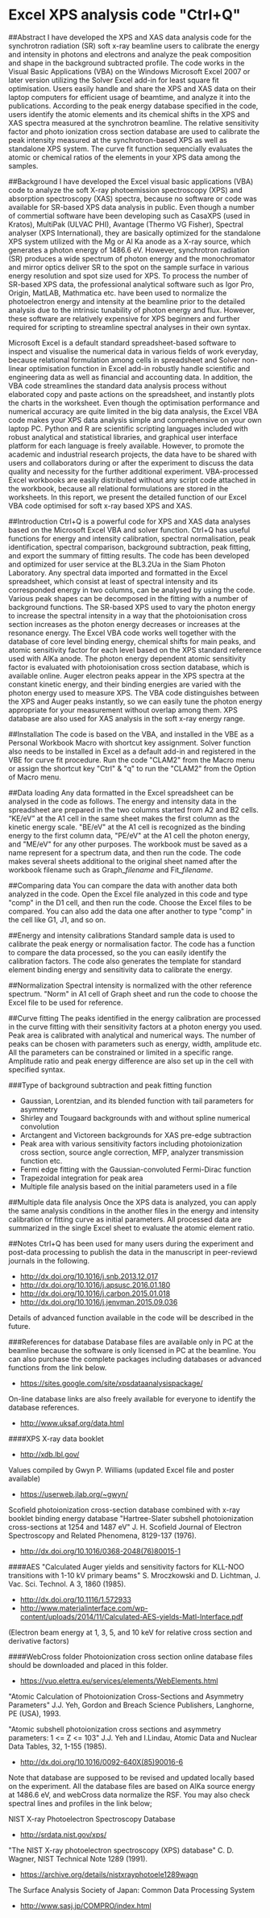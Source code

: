 # Excel XPS analysis code "Ctrl+Q"

##Abstract
I have developed the XPS and XAS data analysis code for the synchrotron radiation (SR) soft x-ray beamline users to calibrate the energy and intensity in photons and electrons and analyze the peak composition and shape in the background subtracted profile. The code works in the Visual Basic Applications (VBA) on the Windows Microsoft Excel 2007 or later version utilizing the Solver Excel add-in for least square fit optimisation. Users easily handle and share the XPS and XAS data on their laptop computers for efficient usage of beamtime, and analyze it into the publications. According to the peak energy database specified in the code, users identify the atomic elements and its chemical shifts in the XPS and XAS spectra measured at the synchrotron beamline. The relative sensitivity factor and photo ionization cross section database are used to calibrate the peak intensity measured at the synchrotron-based XPS as well as standalone XPS system. The curve fit function sequencially evaluates the atomic or chemical ratios of the elements in your XPS data among the samples. 

##Background
I have developed the Excel visual basic applications (VBA) code to analyze the soft X-ray photoemission spectroscopy (XPS) and absorption spectroscopy (XAS) spectra, because no software or code was available for SR-based XPS data analysis in public. Even though a number of commertial software have been developing such as CasaXPS (used in Kratos), MultiPak (ULVAC PHI), Avantage (Thermo VG Fisher), Spectral analyser (XPS International), they are basically optimized for the standalone XPS system utilized with the Mg or Al Ka anode as a X-ray source, which generates a photon energy of 1486.6 eV. However, synchrotron radiation (SR) produces a wide spectrum of photon energy and the monochromator and mirror optics deliver SR to the spot on the sample surface in various energy resolution and spot size used for XPS. To process the number of SR-based XPS data, the professional analytical software such as Igor Pro, Origin, MatLAB, Mathmatica etc. have been used to normalize the photoelectron energy and intensity at the beamline prior to the detailed analysis due to the intrinsic tunability of photon energy and flux. However, these software are relatively expensive for XPS beginners and further required for scripting to streamline spectral analyses in their own syntax.

Microsoft Excel is a default standard spreadsheet-based software to inspect and visualise the numerical data in various fields of work everyday, because relational formulation among cells in spreadsheet and Solver non-linear optimisation function in Excel add-in robustly handle scientific and engineering data as well as financial and accounting data. In addition, the VBA code streamlines the standard data analysis process without elaborated copy and paste actions on the spreadsheet, and instantly plots the charts in the worksheet. Even though the optimisation performance and numerical accuracy are quite limited in the big data analysis, the Excel VBA code makes your XPS data analysis simple and comprehensive on your own laptop PC. Python and R are scientific scripting languages included with robust analytical and statistical libraries, and graphical user interface platform for each language is freely available. However, to promote the academic and industrial research projects, the data have to be shared with users and collaborators during or after the experiment to discuss the data quality and necessity for the further additional experiment. VBA-processed Excel workbooks are easily distributed without any script code attached in the workbook, because all relational formulations are stored in the worksheets. In this report, we present the detailed function of our Excel VBA code optimised for soft x-ray based XPS and XAS.

##Introduction
Ctrl+Q is a powerful code for XPS and XAS data analyses based on the Microsoft Excel VBA and solver function. Ctrl+Q has useful functions for energy and intensity calibration, spectral normalisation, peak identification, spectral comparison, background subtraction, peak fitting, and export the summary of fitting results. The code has been developed and optimized for user service at the BL3.2Ua in the Siam Photon Laboratory. Any spectral data imported and formatted in the Excel spreadsheet, which consist at least of spectral intensity and its corresponded energy in two columns, can be analysed by using the code. Various peak shapes can be decomposed in the fitting with a number of background functions. The SR-based XPS used to vary the photon energy to increase the spectral intensity in a way that the photoionisation cross section increases as the photon energy decreases or increases at the resonance energy. The Excel VBA code works well together with the database of core level binding energy, chemical shifts for main peaks, and atomic sensitivity factor for each level based on the XPS standard reference used with AlKa anode. The photon energy dependent atomic sensitivity factor is evaluated with photoionisation cross section database, which is available online. Auger electron peaks appear in the XPS spectra at the constant kinetic energy, and their binding energies are varied with the photon energy used to measure XPS. The VBA code distinguishes between the XPS and Auger peaks instantly, so we can easily tune the photon energy appropriate for your measurement without overlap among them. XPS database are also used for XAS analysis in the soft x-ray energy range.

##Installation
The code is based on the VBA, and installed in the VBE as a Personal Workbook Macro with shortcut key assignment. Solver function also needs to be installed in Excel as a default add-in and registered in the VBE for curve fit procedure. Run the code "CLAM2" from the Macro menu or assign the shortcut key "Ctrl" & "q" to run the "CLAM2" from the Option of Macro menu.

##Data loading
Any data formatted in the Excel spreadsheet can be analysed in the code as follows. The energy and intensity data in the spreadsheet are prepared in the two columns started from A2 and B2 cells. “KE/eV” at the A1 cell in the same sheet makes the first column as the kinetic energy scale. "BE/eV" at the A1 cell is recognized as the binding energy to the first column data, "PE/eV" at the A1 cell the photon energy, and "ME/eV" for any other purposes. The workbook must be saved as a name represent for a spectrum data, and then run the code. The code makes several sheets additional to the original sheet named after the workbook filename such as Graph_*filename* and Fit_*filename*.

##Comparing data
You can compare the data with another data both analyzed in the code. Open the Excel file analyzed in this code and type "comp" in the D1 cell, and then run the code. Choose the Excel files to be compared. You can also add the data one after another to type "comp" in the cell like G1, J1, and so on.

##Energy and intensity calibrations
Standard sample data is used to calibrate the peak energy or normalisation factor. The code has a function to compare the data processed, so the you can easily identify the calibration factors. The code also generates the template for standard element binding energy and sensitivity data to calibrate the energy. 

##Normalization
Spectral intensity is normalized with the other reference spectrum. "Norm" in A1 cell of Graph sheet and run the code to choose the Excel file to be used for reference.

##Curve fitting
The peaks identified in the energy calibration are processed in the curve fitting with their sensitivity factors at a photon energy you used. Peak area is calibrated with analytical and numerical ways. The number of peaks can be chosen with parameters such as energy, width, amplitude etc. All the parameters can be constrained or limited in a specific range. Amplitude ratio and peak energy difference are also set up in the cell with specified syntax.

###Type of background subtraction and peak fitting function
- Gaussian, Lorentzian, and its blended function with tail parameters for asymmetry
- Shirley and Tougaard backgrounds with and without spline numerical convolution
- Arctangent and Victoreen backgrounds for XAS pre-edge subtraction
- Peak area with various sensitivity factors including photoionization cross section, source angle correction, MFP, analyzer transmission function etc.
- Fermi edge fitting with the Gaussian-convoluted Fermi-Dirac function
- Trapezoidal integration for peak area
- Multiple file analysis based on the initial parameters used in a file

##Multiple data file analysis
Once the XPS data is analyzed, you can apply the same analysis conditions in the another files in the energy and intensity calibration or fitting curve as initial parameters. All processed data are summarized in the single Excel sheet to evaluate the atomic element ratio.

##Notes
Ctrl+Q has been used for many users during the experiment and post-data processing to publish the data in the manuscript in peer-reviewd journals in the following.

- http://dx.doi.org/10.1016/j.snb.2013.12.017
- http://dx.doi.org/10.1016/j.apsusc.2016.01.180
- http://dx.doi.org/10.1016/j.carbon.2015.01.018
- http://dx.doi.org/10.1016/j.jenvman.2015.09.036

Details of advanced function available in the code will be described in the future.

###References for database
Database files are available only in PC at the beamline because the software is only licensed in PC at the beamline. You can also purchase the complete packages including databases or advanced functions from the link below.

- https://sites.google.com/site/xpsdataanalysispackage/

On-line database links are also freely available for everyone to identify the database references.

- http://www.uksaf.org/data.html

####XPS
X-ray data booklet
- http://xdb.lbl.gov/

Values compiled by Gwyn P. Williams (updated Excel file and poster available)
- https://userweb.jlab.org/~gwyn/

Scofield photoionization cross-section database combined with x-ray booklet binding energy database
"Hartree-Slater subshell photoionization cross-sections at 1254 and 1487 eV"
J. H. Scofield
Journal of Electron Spectroscopy and Related Phenomena, 8129-137 (1976).
- http://dx.doi.org/10.1016/0368-2048(76)80015-1

####AES
"Calculated Auger yields and sensitivity factors for KLL-NOO transitions with 1-10 kV primary beams"
S. Mroczkowski and D. Lichtman, J. Vac. Sci. Technol. A 3, 1860 (1985).
- http://dx.doi.org/10.1116/1.572933
- http://www.materialinterface.com/wp-content/uploads/2014/11/Calculated-AES-yields-Matl-Interface.pdf

(Electron beam energy at 1, 3, 5, and 10 keV for relative cross section and derivative factors)


####WebCross folder
Photoionization cross section online database files should be downloaded and placed in this folder.
- https://vuo.elettra.eu/services/elements/WebElements.html

"Atomic Calculation of Photoionization Cross-Sections and Asymmetry Parameters"
J.J. Yeh, Gordon and Breach Science Publishers, Langhorne, PE (USA), 1993.

"Atomic subshell photoionization cross sections and asymmetry parameters: 1 <= Z <= 103"
J.J. Yeh and I.Lindau, Atomic Data and Nuclear Data Tables, 32, 1-155 (1985).
- http://dx.doi.org/10.1016/0092-640X(85)90016-6

Note that database are supposed to be revised and updated locally based on the experiment.
All the database files are based on AlKa source energy at 1486.6 eV, and webCross data normalize the RSF.
You may also check spectral lines and profiles in the link below;

NIST X-ray Photoelectron Spectroscopy Database
- http://srdata.nist.gov/xps/

"The NIST X-ray photoelectron spectroscopy (XPS) database"
C. D. Wagner, NIST Technical Note 1289 (1991).
- https://archive.org/details/nistxrayphotoele1289wagn

The Surface Analysis Society of Japan: Common Data Processing System
- http://www.sasj.jp/COMPRO/index.html

